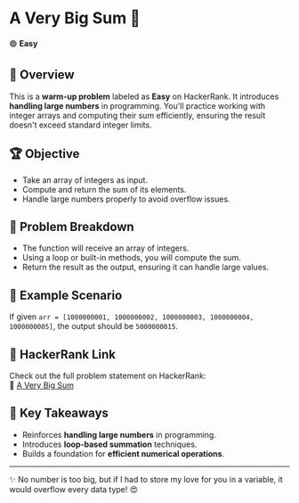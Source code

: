 # A Very Big Sum 🚀

🟢 **Easy**

## 📌 Overview

This is a **warm-up problem** labeled as **Easy** on HackerRank. It introduces **handling large numbers** in programming. You'll practice working with integer arrays and computing their sum efficiently, ensuring the result doesn't exceed standard integer limits.

## 🏆 Objective

- Take an array of integers as input.
- Compute and return the sum of its elements.
- Handle large numbers properly to avoid overflow issues.

## 📂 Problem Breakdown

- The function will receive an array of integers.
- Using a loop or built-in methods, you will compute the sum.
- Return the result as the output, ensuring it can handle large values.

## 📌 Example Scenario

If given `arr = [1000000001, 1000000002, 1000000003, 1000000004, 1000000005]`, the output should be `5000000015`.

## 🔗 HackerRank Link

Check out the full problem statement on HackerRank:  
🔗 [A Very Big Sum](https://www.hackerrank.com/challenges/a-very-big-sum/problem)

## 🎯 Key Takeaways

- Reinforces **handling large numbers** in programming.
- Introduces **loop-based summation** techniques.
- Builds a foundation for **efficient numerical operations**.

---

✨ No number is too big, but if I had to store my love for you in a variable, it would overflow every data type! 😍
